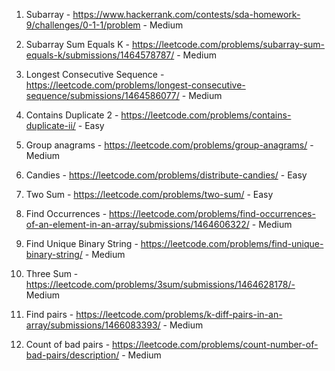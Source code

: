 1. Subarray - https://www.hackerrank.com/contests/sda-homework-9/challenges/0-1-1/problem - Medium

2. Subarray Sum Equals K - https://leetcode.com/problems/subarray-sum-equals-k/submissions/1464578787/ - Medium

3. Longest Consecutive Sequence - https://leetcode.com/problems/longest-consecutive-sequence/submissions/1464586077/ - Medium

4. Contains Duplicate 2 - https://leetcode.com/problems/contains-duplicate-ii/ - Easy

5. Group anagrams - https://leetcode.com/problems/group-anagrams/ - Medium

6. Candies - https://leetcode.com/problems/distribute-candies/ - Easy

7. Two Sum - https://leetcode.com/problems/two-sum/ - Easy

8. Find Occurrences - https://leetcode.com/problems/find-occurrences-of-an-element-in-an-array/submissions/1464606322/ - Medium

9. Find Unique Binary String - https://leetcode.com/problems/find-unique-binary-string/ - Medium

10. Three Sum - https://leetcode.com/problems/3sum/submissions/1464628178/- Medium

11. Find pairs - https://leetcode.com/problems/k-diff-pairs-in-an-array/submissions/1466083393/ - Medium

12. Count of bad pairs - https://leetcode.com/problems/count-number-of-bad-pairs/description/ - Medium
